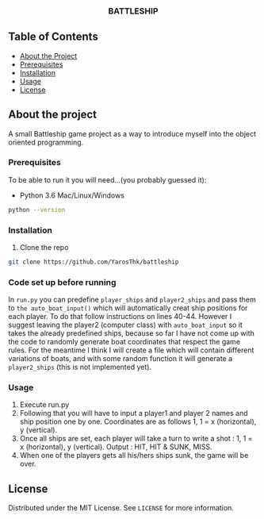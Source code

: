 <h3 align="center">BATTLESHIP</h3>

<!-- TABLE OF CONTENTS -->
## Table of Contents

* [About the Project](#about-the-project)
* [Prerequisites](#prerequisites)
* [Installation](#installation)
* [Usage](#usage)
* [License](#license)


## About the project
A small Battleship game project as a way to introduce myself into the object oriented programming.

### Prerequisites

To be able to run it you will need...(you probably guessed it):
* Python 3.6
Mac/Linux/Windows
```sh
python --version
```

### Installation

1. Clone the repo
```sh
git clone https://github.com/YarosThk/battleship
```
### Code set up before running

In `run.py` you can predefine `player_ships` and `player2_ships` and pass them to `the auto_boat_input()`
which will automatically creat ship positions for each player. To do that follow instructions on lines 40-44.
However I suggest leaving the player2 (computer class) with `auto_boat_input` so it takes the already predefined ships,
because so far I have not come up with the code to randomly generate boat coordinates that respect the game rules.
For the meantime I think I will create a file which will contain different variations of boats, and with some random 
function it will generate a `player2_ships` (this is not implemented yet).



### Usage

1. Execute run.py 
2. Following that you will have to input a player1 and player 2 names and ship position one by one. 
    Coordinates are as follows 1, 1 = x (horizontal), y (vertical).
3. Once all ships are set, each player will take a turn to write a shot : 1, 1 = x (horizontal), y (vertical). Output : HIT, HIT & SUNK, MISS.
4. When one of the players gets all his/hers ships sunk, the game will be over.

## License

Distributed under the MIT License. See `LICENSE` for more information.
